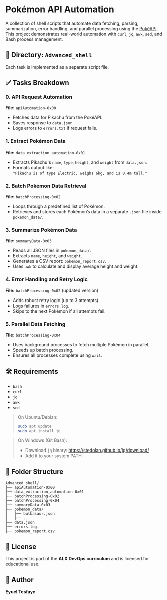 # Pokémon API Automation 

A collection of shell scripts that automate data fetching, parsing, summarization, error handling, and parallel processing using the [PokéAPI](https://pokeapi.co/). This project demonstrates real-world automation with `curl`, `jq`, `awk`, `sed`, and Bash process management.

## 📁 Directory: `Advanced_shell`

Each task is implemented as a separate script file.



## ✅ Tasks Breakdown

### 0. API Request Automation
**File:** `apiAutomation-0x00`

- Fetches data for Pikachu from the PokéAPI.
- Saves response to `data.json`.
- Logs errors to `errors.txt` if request fails.



### 1. Extract Pokémon Data
**File:** `data_extraction_automation-0x01`

- Extracts Pikachu's `name`, `type`, `height`, and `weight` from `data.json`.
- Formats output like:  
  `"Pikachu is of type Electric, weighs 6kg, and is 0.4m tall."`



### 2. Batch Pokémon Data Retrieval
**File:** `batchProcessing-0x02`

- Loops through a predefined list of Pokémon.
- Retrieves and stores each Pokémon’s data in a separate `.json` file inside `pokemon_data/`.



### 3. Summarize Pokémon Data
**File:** `summaryData-0x03`

- Reads all JSON files in `pokemon_data/`.
- Extracts `name`, `height`, and `weight`.
- Generates a CSV report: `pokemon_report.csv`.
- Uses `awk` to calculate and display average height and weight.



### 4. Error Handling and Retry Logic
**File:** `batchProcessing-0x02` (updated version)

- Adds robust retry logic (up to 3 attempts).
- Logs failures in `errors.log`.
- Skips to the next Pokémon if all attempts fail.



### 5. Parallel Data Fetching
**File:** `batchProcessing-0x04`

- Uses background processes to fetch multiple Pokémon in parallel.
- Speeds up batch processing.
- Ensures all processes complete using `wait`.



## 🛠️ Requirements

- `bash`
- `curl`
- `jq`
- `awk`
- `sed`

> On Ubuntu/Debian:
> ```bash
> sudo apt update
> sudo apt install jq
> ```

> On Windows (Git Bash):
> - Download `jq` binary: https://stedolan.github.io/jq/download/
> - Add it to your system PATH



## 📂 Folder Structure

```
Advanced_shell/
├── apiAutomation-0x00
├── data_extraction_automation-0x01
├── batchProcessing-0x02
├── batchProcessing-0x04
├── summaryData-0x03
├── pokemon_data/
│   ├── bulbasaur.json
│   ├── ...
├── data.json
├── errors.log
├── pokemon_report.csv
```



## 📜 License

This project is part of the **ALX DevOps curriculum** and is licensed for educational use.



## 🤖 Author

**Eyuel Tesfaye**  


